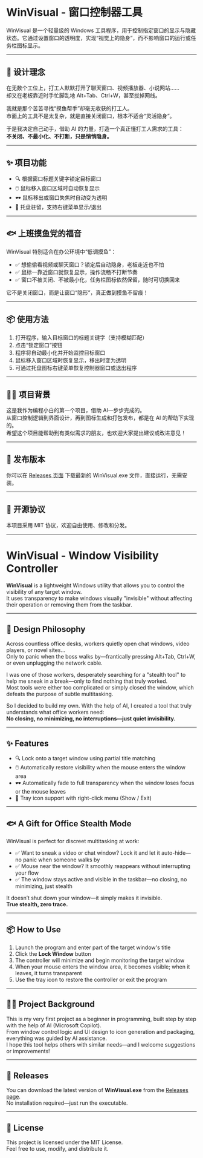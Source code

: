 # WinVisual - 窗口控制器工具

WinVisual 是一个轻量级的 Windows 工具程序，用于控制指定窗口的显示与隐藏状态。它通过设置窗口的透明度，实现“视觉上的隐身”，而不影响窗口的运行或任务栏图标显示。

---

## 🎯 设计理念

在无数个工位上，打工人默默打开了聊天窗口、视频播放器、小说网站……  
却又在老板靠近时手忙脚乱地 Alt+Tab、Ctrl+W，甚至拔掉网线。

我就是那个苦苦寻找“摸鱼帮手”却毫无收获的打工人。  
市面上的工具不是太复杂，就是直接关闭窗口，根本不适合“灵活隐身”。

于是我决定自己动手，借助 AI 的力量，打造一个真正懂打工人需求的工具：  
**不关闭、不最小化、不打断，只是悄悄隐身。**

---

## ✨ 项目功能

- 🔍 根据窗口标题关键字锁定目标窗口
- 🖱️ 鼠标移入窗口区域时自动恢复显示
- 🕶️ 鼠标移出或窗口失焦时自动变为透明
- 🧭 托盘驻留，支持右键菜单显示/退出

---

## 🐟 上班摸鱼党的福音

WinVisual 特别适合在办公环境中“低调摸鱼”：

- ✅ 想偷偷看视频或聊天窗口？锁定后自动隐身，老板走近也不怕
- ✅ 鼠标一靠近窗口就恢复显示，操作流畅不打断节奏
- ✅ 窗口不被关闭、不被最小化，任务栏图标依然保留，随时可切换回来

它不是关闭窗口，而是让窗口“隐形”，真正做到摸鱼不留痕！

---

## 📦 使用方法

1. 打开程序，输入目标窗口的标题关键字（支持模糊匹配）
2. 点击“锁定窗口”按钮
3. 程序将自动最小化并开始监控目标窗口
4. 鼠标移入窗口区域时恢复显示，移出时变为透明
5. 可通过托盘图标右键菜单恢复控制器窗口或退出程序

---

## 🧑‍💻 项目背景

这是我作为编程小白的第一个项目，借助 AI一步步完成的。  
从窗口控制逻辑到界面设计，再到图标生成和打包发布，都是在 AI 的帮助下实现的。  
希望这个项目能帮助到有类似需求的朋友，也欢迎大家提出建议或改进意见！

---

## 📁 发布版本

你可以在 [Releases 页面](https://github.com/cgiaol/WinVisual/releases) 下载最新的 WinVisual.exe 文件，直接运行，无需安装。

---

## 📜 开源协议

本项目采用 MIT 协议，欢迎自由使用、修改和分发。

---
# WinVisual - Window Visibility Controller

**WinVisual** is a lightweight Windows utility that allows you to control the visibility of any target window.  
It uses transparency to make windows visually "invisible" without affecting their operation or removing them from the taskbar.

---

## 🎯 Design Philosophy

Across countless office desks, workers quietly open chat windows, video players, or novel sites...  
Only to panic when the boss walks by—frantically pressing Alt+Tab, Ctrl+W, or even unplugging the network cable.

I was one of those workers, desperately searching for a "stealth tool" to help me sneak in a break—only to find nothing that truly worked.  
Most tools were either too complicated or simply closed the window, which defeats the purpose of subtle multitasking.

So I decided to build my own. With the help of AI, I created a tool that truly understands what office workers need:  
**No closing, no minimizing, no interruptions—just quiet invisibility.**

---

## ✨ Features

- 🔍 Lock onto a target window using partial title matching
- 🖱️ Automatically restore visibility when the mouse enters the window area
- 🕶️ Automatically fade to full transparency when the window loses focus or the mouse leaves
- 🧭 Tray icon support with right-click menu (Show / Exit)

---

## 🐟 A Gift for Office Stealth Mode

WinVisual is perfect for discreet multitasking at work:

- ✅ Want to sneak a video or chat window? Lock it and let it auto-hide—no panic when someone walks by
- ✅ Mouse near the window? It smoothly reappears without interrupting your flow
- ✅ The window stays active and visible in the taskbar—no closing, no minimizing, just stealth

It doesn’t shut down your window—it simply makes it invisible.  
**True stealth, zero trace.**

---

## 📦 How to Use

1. Launch the program and enter part of the target window's title
2. Click the **Lock Window** button
3. The controller will minimize and begin monitoring the target window
4. When your mouse enters the window area, it becomes visible; when it leaves, it turns transparent
5. Use the tray icon to restore the controller or exit the program

---

## 🧑‍💻 Project Background

This is my very first project as a beginner in programming, built step by step with the help of AI (Microsoft Copilot).  
From window control logic and UI design to icon generation and packaging, everything was guided by AI assistance.  
I hope this tool helps others with similar needs—and I welcome suggestions or improvements!

---

## 📁 Releases

You can download the latest version of **WinVisual.exe** from the [Releases page](https://github.com/cgiaol/WinVisual/releases).  
No installation required—just run the executable.

---

## 📜 License

This project is licensed under the MIT License.  
Feel free to use, modify, and distribute it.
